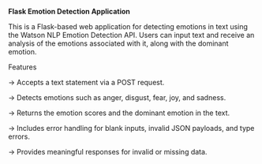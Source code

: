 **Flask Emotion Detection Application**

This is a Flask-based web application for detecting emotions in text using the Watson NLP Emotion Detection API. Users can input text and receive an analysis of the emotions associated with it, along with the dominant emotion.

Features

-> Accepts a text statement via a POST request.

-> Detects emotions such as anger, disgust, fear, joy, and sadness.

-> Returns the emotion scores and the dominant emotion in the text.

-> Includes error handling for blank inputs, invalid JSON payloads, and type errors.

-> Provides meaningful responses for invalid or missing data.
